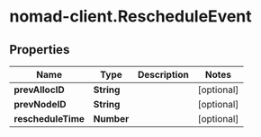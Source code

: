 # nomad-client.RescheduleEvent

## Properties

Name | Type | Description | Notes
------------ | ------------- | ------------- | -------------
**prevAllocID** | **String** |  | [optional] 
**prevNodeID** | **String** |  | [optional] 
**rescheduleTime** | **Number** |  | [optional] 


